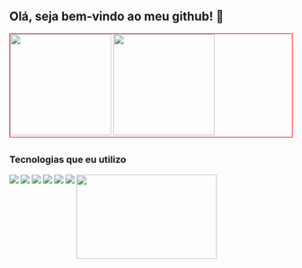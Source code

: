 ## Olá, seja bem-vindo ao meu github! 👋
  <div style="border:1px solid red;">
    <img height="180em" src="https://github-readme-stats.vercel.app/api?username=tronguy&show_icons=true&theme=radical">
    <img height="180em" src="https://github-readme-stats.vercel.app/api/top-langs/?username=tronguy&layout=compact&theme=radical">
</div>
<h2></h2>



### Tecnologias que eu utilizo
<div style="display:inline-block;">
    <img src="https://img.shields.io/badge/HTML5-E34F26?style=for-the-badge&logo=html5&logoColor=white">
    <img src="https://img.shields.io/badge/CSS3-1572B6?style=for-the-badge&logo=css3&logoColor=white">
    <img src="https://img.shields.io/badge/JavaScript-323330?style=for-the-badge&logo=javascript&logoColor=F7DF1E">
    <img src="https://img.shields.io/badge/React-20232A?style=for-the-badge&logo=react&logoColor=61DAFB">
    <img src="https://img.shields.io/badge/Python-14354C?style=for-the-badge&logo=python&logoColor=white">
    <img src="https://img.shields.io/badge/PHP-777BB4?style=for-the-badge&logo=php&logoColor=white">
    <img height="150" width="250" align="right" src="https://media1.giphy.com/media/26tn33aiTi1jkl6H6/giphy.gif?cid=790b7611555ee40943b0c24c3e3d3964c9bdb3404a28285d&rid=giphy.gif&ct=g">  
</div>




<!--
**TronGuy/TronGuy** is a ✨ _special_ ✨ repository because its `README.md` (this file) appears on your GitHub profile.

Here are some ideas to get you started:

